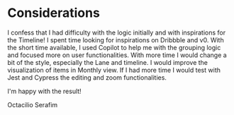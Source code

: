 
# Considerations

I confess that I had difficulty with the logic initially and with inspirations for the Timeline! I spent time looking for inspirations on Dribbble and v0. With the short time available, I used Copilot to help me with the grouping logic and focused more on user functionalities.
With more time I would change a bit of the style, especially the Lane and timeline. I would improve the visualization of items in Monthly view.
If I had more time I would test with Jest and Cypress the editing and zoom functionalities.

I'm happy with the result!

Octacilio Serafim